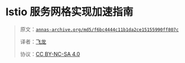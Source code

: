 # Istio 服务网格实现加速指南

> 原文：[`annas-archive.org/md5/f6bc4444c11b1da2ce15155990ff807c`](https://annas-archive.org/md5/f6bc4444c11b1da2ce15155990ff807c)
> 
> 译者：[飞龙](https://github.com/wizardforcel)
> 
> 协议：[CC BY-NC-SA 4.0](http://creativecommons.org/licenses/by-nc-sa/4.0/)